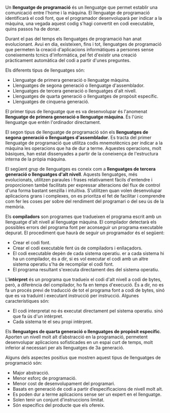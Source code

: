 Un **llenguatge de programació** és un llenguatge que permet establir una 
comunicació entre l'home i la màquina. El llenguatge de programació identificarà
el codi font, que el programador desenvoluparà per indicar a la màquina, una vegada
aquest codig s'hagi convertit en codi executable, quins passos ha de donar.

Durant el pas del temps els llenguatges de programació han anat evolucionant. Avui
en dia, existeixen, fins i tot, llenguatges de programació que permeten la creació
d'aplicacions informàtiques a persones sense coneixements tcnics d'informàtica, pel
fet d'existir una creació pràcticament automàtica del codi a partir d'unes preguntes.

Els diferents tipus de llenguatges són:
  * Llenguatge de primera generació o llenguatge màquina.
  * Llenguatges de segona generació o llenguatge d'assemblador.
  * Llenguatges de tercera generació o llenguatges d'alt nivell.
  * Llenguatges de quarta generació o llenguatges de propòsit específic.
  * Llenguatges de cinquena generació.
  
El primer tipus de llenguatge que es va desenvolupar és l'anomenat **llenguatge de 
primera generació o llenguatge màquina**. És l'únic llenguatge que entén l'ordinador
directament.

El segon tipus de llenguatge de programació són els **llenguatges de segona generació o
llenguatges d'assemblador**. Es tracta del primer llenguatge de programació que utilitza
codis mnemotècnics per indicar a la màquina les operacions que ha de dur a terme. Aquestes
operacions, molt bàsiques, han estat dissenyades a partir de la coneixença de l'estructura
interna de la pròpia màquina.

El següent grup de llenguatges es coneix com a **llenguatges de tercera generació o 
llenguatges d'alt nivell**. Aquests llenguatges, més evolucionats, utilitzen paraules i frases
relativament fàcils d'entendre i proporcionen també facilitats per expressar alteracions del 
flux de control d'una forma bastant senzilla i intuïtiva. S'utilitzen quan volen desenvolupar
aplicacions grans i complexes, on es prioritza el fet de facilitar i comprendre com fer les coses
per sobre del rendiment del programari o del seu ús de la memòria.

Els **compiladors** son programes que tradueixen el programa escrit amb un llenguatge d'alt nivell al
llenguatge màquina. El compilador detectarà els possibles errors del programa font per aconseguir
un programa executable depurat. El procediment que haurà de seguir un programador és el següent:

  * Crear el codi font.
  * Crear el codi executable fent ús de compiladors i enllaçadors.
  * El codi executable depèn de cada sistema operatiu. er a cada sistema hi ha un compilador,
    és a dir, si es vol executar el codi amb un altre sistema operatiu s'ha de recompilar el codi
    font.
  * El programa resultant s'executa directament des del sistema operatiu.
  
L'**intèrpret** és un programa que tradueix el codi d'alt nivell a codi de bytes, però, a diferència
del compilador, ho fa en temps d'execució. És a dir, no es fa un procés previ de traducció de tot el
programa font a codi de bytes, sinó que es va traduint i executant instrucció per instrucció.
Algunes característiques són:
  * El codi interpretat no és executat directament pel sistema operatiu. sinó que fa ús d'un intèrpret.
  * Cada sistema té el seu propi intèrpret.

Els **llenguatges de quarta generació o llenguatges de propòsit específic**.
Aporten un nivell molt alt d’abstracció en la programació, permetent
desenvolupar aplicacions sofisticades en un espai curt de temps, molt inferior
al necessari per als llenguatges de 3a generació.

Alguns dels aspectes positius que mostren aquest tipus de llenguatges de programació
són:
  * Major abstracció.
  * Menor esforç de programació.
  * Menor cost de desenvolupament del programari.
  * Basats en generació de codi a partir d’especificacions de nivell molt alt.
  * Es poden dur a terme aplicacions sense ser un expert en el llenguatge.
  * Solen tenir un conjunt d’instruccions limitat.
  * Són específics del producte que els ofereix.
